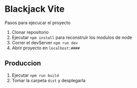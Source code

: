 # Blackjack Vite

Pasos para ejecucar el proyecto 

1. Clonar repositorio
2. Ejecutar ``` npm install ``` para reconstruir los modulos de node
3. Correr el devServer ```npm run dev```
4. Abrir proyecto en ```localhost:####```

## Produccion 

1. Ejecutar ```npm run build``` 
2. Tomar la carpeta ```dist``` y desplegarla